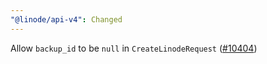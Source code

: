 ```yaml
---
"@linode/api-v4": Changed
---
```


Allow `backup_id` to be `null` in `CreateLinodeRequest` ([#10404](https://github.com/linode/manager/pull/10404))
